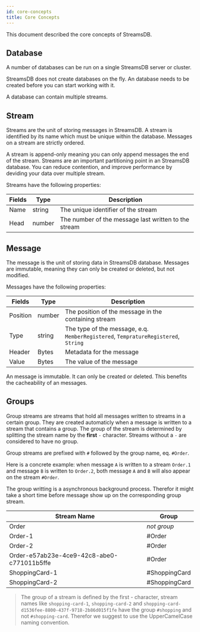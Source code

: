 ```yaml
---
id: core-concepts
title: Core Concepts
---
```


This document described the core concepts of StreamsDB.

## Database

A number of databases can be run on a single StreamsDB server or cluster. 

StreamsDB does not create databases on the fly. An database needs to be created before you can start working with it.

A database can contain multiple streams.

## Stream

Streams are the unit of storing messages in StreamsDB. A stream is identified by its name which must be unique within the database. Messages on a stream are strictly ordered.

A stream is append-only meaning you can only append messages the end of the stream. Streams are an important partitioning point in an StreamsDB database. You can reduce contention, and improve performance by deviding your data over multiple stream.

Streams have the following properties:

| Fields  | Type   | Description                                          |
|---------|--------|------------------------------------------------------|
| Name    | string | The unique identifier of the stream                  |
| Head    | number | The number of the message last written to the stream |

## Message

The message is the unit of storing data in StreamsDB database. Messages are immutable, meaning they can only be created or deleted, but not modified.

Messages have the following properties:

| Fields   | Type   | Description                                                                        |
|----------|--------|------------------------------------------------------------------------------------|
| Position | number | The position of the message in the containing stream                               |
| Type     | string | The type of the message, e.q. `MemberRegistered`, `TempratureRegistered`, `String` |
| Header   | Bytes  | Metadata for the message                                                           |
| Value    | Bytes  | The value of the message                                                           |

An message is immutable. It can only be created or deleted. This benefits the cacheability of an messages.

## Groups

Group streams are streams that hold all messages written to streams in a certain group. They are created automaticly when a message is written to a stream that contains a group. The group of the stream is determined by splitting the stream name by the **first** `-` character. Streams without a `-` are considered to have no group. 

Group streams are prefixed with `#` followed by the group name, eq. `#Order`.

Here is a concrete example: when message `A` is written to a stream `Order.1` and message `B` is written to `Order.2`, both message `A` and `B` will also appear on the stream `#Order`.

The group writting is a asynchronous background process. Therefor it might take a short time before message show up on the corresponding group stream.

| Stream Name                                  | Group         |
|----------------------------------------------|---------------|
| Order                                        | _not group_   |
| Order-1                                      | #Order        |
| Order-2                                      | #Order        |
| Order-e57ab23e-4ce9-42c8-abe0-c771011b5ffe   | #Order        |
| ShoppingCard-1                               | #ShoppingCard |
| ShoppingCard-2                               | #ShoppingCard |

> The group of a stream is defined by the first - character, stream names like `shopping-card-1`, `shopping-card-2` and `shopping-card-d1536fee-8800-437f-9718-2b86d015f1fe` have the group `#shopping` and not `#shopping-card`. Therefor we suggest to use the UpperCamelCase naming convention.
